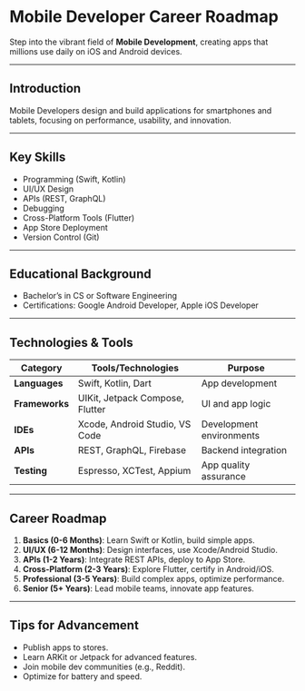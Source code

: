 # Mobile Developer Career Roadmap

Step into the vibrant field of **Mobile Development**, creating apps that millions use daily on iOS and Android devices.

---

## Introduction
Mobile Developers design and build applications for smartphones and tablets, focusing on performance, usability, and innovation.

---

## Key Skills
- Programming (Swift, Kotlin)
- UI/UX Design
- APIs (REST, GraphQL)
- Debugging
- Cross-Platform Tools (Flutter)
- App Store Deployment
- Version Control (Git)

---

## Educational Background
- Bachelor’s in CS or Software Engineering
- Certifications: Google Android Developer, Apple iOS Developer

---

## Technologies & Tools
| **Category**         | **Tools/Technologies**                     | **Purpose**                        |
|----------------------|--------------------------------------------|------------------------------------|
| **Languages**        | Swift, Kotlin, Dart                        | App development                   |
| **Frameworks**       | UIKit, Jetpack Compose, Flutter            | UI and app logic                  |
| **IDEs**             | Xcode, Android Studio, VS Code             | Development environments          |
| **APIs**             | REST, GraphQL, Firebase                    | Backend integration               |
| **Testing**          | Espresso, XCTest, Appium                   | App quality assurance             |

---

## Career Roadmap
1. **Basics (0-6 Months)**: Learn Swift or Kotlin, build simple apps.  
2. **UI/UX (6-12 Months)**: Design interfaces, use Xcode/Android Studio.  
3. **APIs (1-2 Years)**: Integrate REST APIs, deploy to App Store.  
4. **Cross-Platform (2-3 Years)**: Explore Flutter, certify in Android/iOS.  
5. **Professional (3-5 Years)**: Build complex apps, optimize performance.  
6. **Senior (5+ Years)**: Lead mobile teams, innovate app features.

---

## Tips for Advancement
- Publish apps to stores.
- Learn ARKit or Jetpack for advanced features.
- Join mobile dev communities (e.g., Reddit).
- Optimize for battery and speed.